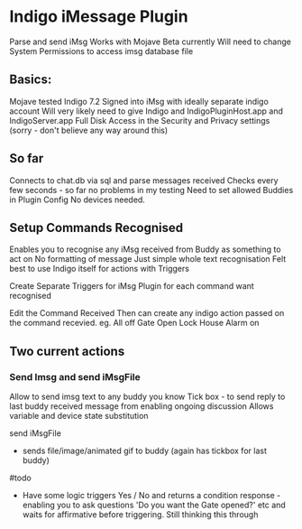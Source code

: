 # Indigo iMessage Plugin

Parse and send iMsg
Works with Mojave
Beta currently
Will need to change System Permissions to access imsg database file

## Basics:

Mojave tested
Indigo 7.2
Signed into iMsg with ideally separate indigo account
Will very likely need to give Indigo and IndigoPluginHost.app and IndigoServer.app
Full Disk Access in the Security and Privacy settings
(sorry - don't believe any way around this)

## So far

Connects to chat.db via sql and parse messages received
Checks every few seconds - so far no problems in my testing
Need to set allowed Buddies in Plugin Config
No devices needed.

## Setup Commands Recognised

Enables you to recognise any iMsg received from Buddy as something to act on
No formatting of message
Just simple whole text recognisation
Felt best to use Indigo itself for actions with Triggers

Create Separate Triggers for iMsg Plugin for each command want recognised

Edit the Command Received
Then can create any indigo action passed on the command recevied.
eg.
All off
Gate Open
Lock House
Alarm on

## Two current actions

### Send Imsg and send iMsgFile

Allow to send imsg text to any buddy you know
Tick box - to send reply to last buddy received message from enabling ongoing discussion
Allows variable and device state substitution

send iMsgFile
- sends file/image/animated gif to buddy 
(again has tickbox for last buddy)


#todo

- Have some logic triggers 
Yes / No and returns a condition response - enabling you to ask questions
'Do you want the Gate opened?'  etc and waits for affirmative before triggering.
Still thinking this through



